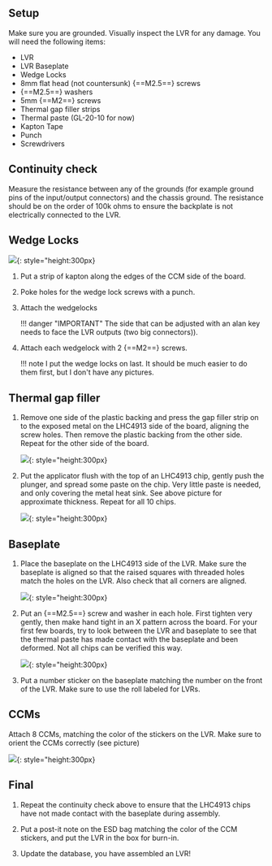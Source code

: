 ## Setup

Make sure you are grounded. Visually inspect the LVR for any damage. You will need the following items:

- LVR
- LVR Baseplate
- Wedge Locks
- 8mm flat head (not countersunk) {==M2.5==} screws
- {==M2.5==} washers
- 5mm {==M2==} screws
- Thermal gap filler strips
- Thermal paste (GL-20-10 for now)
- Kapton Tape
- Punch
- Screwdrivers

## Continuity check

Measure the resistance between any of the grounds (for example ground pins of the input/output connectors) and the chassis ground.
The resistance should be on the order of 100k ohms to ensure the backplate is not
electrically connected to the LVR.

## Wedge Locks

![](assembled_lvr.jpg){: style="height:300px}

1. Put a strip of kapton along the edges of the CCM side of the board.
2. Poke holes for the wedge lock screws with a punch.
3. Attach the wedgelocks

    !!! danger "IMPORTANT"
        The side that can be adjusted with an alan key needs to face the LVR
        outputs (two big connectors)).

4. Attach each wedgelock with 2 {==M2==} screws.

    !!! note
        I put the wedge locks on last. It should be much easier to do them
        first, but I don't have any pictures.

## Thermal gap filler

1. Remove one side of the plastic backing and press the gap filler strip on to
   the exposed metal on the LHC4913 side of the board, aligning the screw
   holes. Then remove the plastic backing from the other side.  Repeat for the
   other side of the board.

    ![](thermal_gap_sides.jpg){: style="height:300px}

2. Put the applicator flush with the top of an LHC4913 chip, gently push the plunger, and spread
   some paste on the chip.  Very little paste is needed, and only covering the metal heat sink.  See
   above picture for approximate thickness.  Repeat for all 10 chips.

    ![](thermal_gap_4913.jpg){: style="height:300px}

## Baseplate

1. Place the baseplate on the LHC4913 side of the LVR. Make sure the baseplate
   is aligned so that the raised squares with threaded holes match the holes on
   the LVR.  Also check that all corners are aligned.

    ![](baseplate_alignment.jpg){: style="height:300px}

2. Put an {==M2.5==} screw and washer in each hole.  First tighten very gently, then
   make hand tight in an X pattern across the board.  For your first few boards, try to look between the
   LVR and baseplate to see that the thermal paste has made contact with the
   baseplate and been deformed.  Not all chips can be verified this way.

    ![](lvr_screws.jpg){: style="height:300px}
    
3. Put a number sticker on the baseplate matching the number on the front of the LVR.  Make sure to use the roll labeled for LVRs.

## CCMs

Attach 8 CCMs, matching the color of the stickers on the LVR.  Make sure to orient the CCMs correctly (see picture)

![](LVR_CCMs.jpg){: style="height:300px}

## Final

1. Repeat the continuity check above to ensure that the LHC4913 chips have not made contact with the baseplate during assembly.

2. Put a post-it note on the ESD bag matching the color of the CCM stickers, and put the LVR in the box for burn-in.

3. Update the database, you have assembled an LVR!



